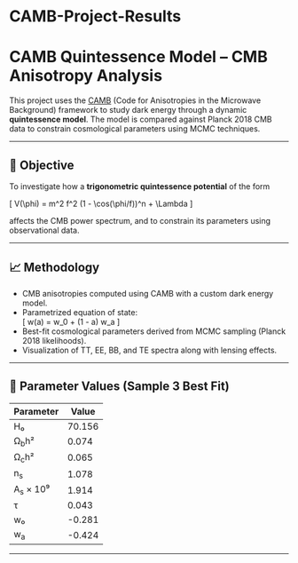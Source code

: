# CAMB-Project-Results

# CAMB Quintessence Model – CMB Anisotropy Analysis

This project uses the [CAMB](https://camb.info) (Code for Anisotropies in the Microwave Background) framework to study dark energy through a dynamic **quintessence model**. The model is compared against Planck 2018 CMB data to constrain cosmological parameters using MCMC techniques.

---

## 🔬 Objective

To investigate how a **trigonometric quintessence potential** of the form

\[
V(\phi) = m^2 f^2 (1 - \cos(\phi/f))^n + \Lambda
\]

affects the CMB power spectrum, and to constrain its parameters using observational data.

---

## 📈 Methodology

- CMB anisotropies computed using CAMB with a custom dark energy model.
- Parametrized equation of state:  
  \[
  w(a) = w_0 + (1 - a) w_a
  \]
- Best-fit cosmological parameters derived from MCMC sampling (Planck 2018 likelihoods).
- Visualization of TT, EE, BB, and TE spectra along with lensing effects.

---

## 🧪 Parameter Values (Sample 3 Best Fit)

|     Parameter        |    Value      |
|----------------------|---------------|
| H₀                   |   70.156      |
| Ω<sub>b</sub>h²      |   0.074       |
| Ω<sub>c</sub>h²      |   0.065       |
| n<sub>s</sub>        |   1.078       |
| A<sub>s</sub> × 10⁹  |   1.914       |
| τ                    |   0.043       |
| w₀                   |   -0.281      |
| w<sub>a</sub>        |   -0.424      |
----------------------------------------
